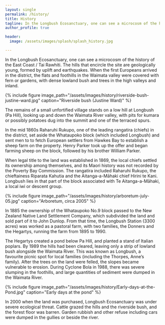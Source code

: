 ```yaml
---
layout: single
permalink: /history/
title: History
tagline: In the Longbush Ecosanctuary, one can see a microcosm of the history of the East Coast / Tai Rawhiti.
author_profile: true

header:
  image: /assets/images/splash/splash_history.jpg

---
```


In the Longbush Ecosanctuary, one can see a microcosm of the history of the East Coast / Tai Rawhiti. The hills that encircle the site are geologically young, formed by uplift and earthquakes. When the first Europeans arrived in the district, the flats and foothills in the Waimata valley were covered with fern or gardens, with dense lowland bush and trees in the high valleys and inland.

{% include figure image_path="/assets/images/history/riverside-bush-justine-ward.jpg" caption="Riverside bush (Justine Ward)" %}

The remains of a small unfortified village stands on a low hill at Longbush (Pa Hill), looking up and down the Waimata River valley, with pits for kumara or possibly potatoes dug into the summit and one of the terraced spurs.

In the mid 1860s Raharuhi Rukupo, one of the leading rangatira (chiefs) in the district, set aside the Whataupoko block (which included Longbush) and sent men to to fetch European settlers from Hawkes Bay to establish a sheep farm on the property. Henry Parker took up the offer and began farming sheep on the block, followed by his brother William Parker.

When legal title to the land was established in 1869, the local chiefs settled its ownership among themselves, and its Maori history was not recorded by the Poverty Bay Commission. The rangatira included Raharuhi Rukupo, the chieftainess Riparata Kahutia and the Aitanga-a-Māhaki chief Hirini te Kani. Longbush lies in that part of the block associated with Te Aitanga-a-Māhaki, a local iwi or descent group.

{% include figure image_path="/assets/images/history/arboretum-july-05.jpg" caption="Arboretum, circa 2005" %}

In 1885 the ownership of the Whataupoko No.9 block passed to the New Zealand Native Land Settlement Company, which subdivided the land and sold part of it to John Dunlop. From that time, the Longbush Station (3300 acres) was worked as a pastoral farm, with two families, the Donners and the Hegartys, running the farm from 1895 to 1990.

The Hegartys created a pond below Pa Hill, and planted a stand of Italian poplars. By 1989 the hills had been cleared, leaving only a strip of lowland bush alongside the Waimata River. This was known as Longbush, a favourite picnic spot for local families (including the Thorpes, Anne’s family). After the trees on the land were felled, the slopes became vulnerable to erosion. During Cyclone Bola in 1988, there was severe slumping in the foothills, and large quantities of sediment were dumped in the Waimata River.

{% include figure image_path="/assets/images/history/Early-days-at-the-Pond.jpg" caption="Early days at the pond" %}

In 2000 when the land was purchased, Longbush Ecosanctuary was under severe ecological threat. Cattle grazed the hills and the riverside bush, and the forest floor was barren. Garden rubbish and other refuse including cars were dumped in the gullies or beside the river.